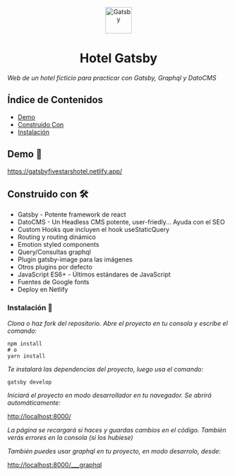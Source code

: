 <p align="center">
  <a href="https://www.gatsbyjs.com">
    <img alt="Gatsby" src="https://www.gatsbyjs.com/Gatsby-Monogram.svg" width="60" />
  </a>
</p>
<h1 align="center">
  Hotel Gatsby
</h1>

_Web de un hotel ficticio para practicar con Gatsby, Graphql y DatoCMS_

## Índice de Contenidos

- [Demo](#demo-)
- [Construido Con](#construido-con-%EF%B8%8F)
- [Instalación](#instalación-)

## Demo 🚀

https://gatsbyfivestarshotel.netlify.app/

## Construido con 🛠️

- Gatsby - Potente framework de react
- DatoCMS - Un Headless CMS potente, user-friedly... Ayuda con el SEO
- Custom Hooks que incluyen el hook useStaticQuery
- Routing y routing dinámico
- Emotion styled components
- Query/Consultas graphql
- Plugin gatsby-image para las imágenes
- Otros plugins por defecto
- JavaScript ES6+ - Últimos estándares de JavaScript
- Fuentes de Google fonts
- Deploy en Netlify

### Instalación 🔧

_Clona o haz fork del repositorio. Abre el proyecto en tu consola y escribe el comando:_

```
npm install
# o
yarn install
```

_Te instalará las dependencias del proyecto, luego usa el comando:_

```
gatsby develop
```

_Iniciará el proyecto en modo desarrollador en tu navegador. Se abrirá automáticamente:_

[http://localhost:8000/](http://localhost:8000/)

_La página se recargará si haces y guardas cambios en el código. También verás errores en la consola (si los hubiese)_

_También puedes usar graphql en tu proyecto, en modo desarrolo, desde:_

[http://localhost:8000/\_\_\_graphql](http://localhost:8000/___graphql)
